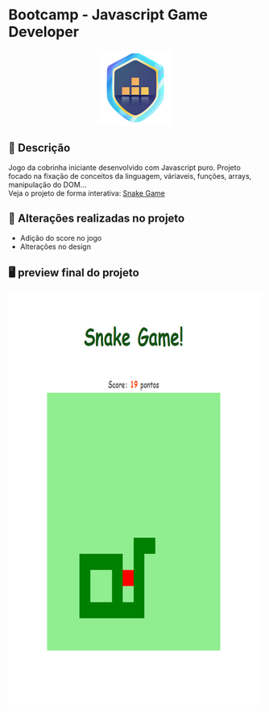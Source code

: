 # Bootcamp - Javascript Game Developer

<p align="center">
  <img src="https://raw.githubusercontent.com/kevenalves/Dio-Javascript-Game-Developer/main/logo.png" width="150" height="150"/>
</p>

## 🚀 Descrição
Jogo da cobrinha iniciante desenvolvido com Javascript puro.
Projeto focado na fixação de conceitos da linguagem, váriaveis, funções, arrays, manipulação do DOM...
<br />
Veja o projeto de forma interativa: [Snake Game](https://snake-game-kev.netlify.app/)

## 🔧 Alterações realizadas no projeto
 - Adição do score no jogo
 - Alterações no design

## 🖥️ preview final do projeto

<p align="center">
  <img src="demo.png" width="750" height="822"/>
</p>
